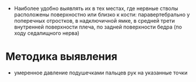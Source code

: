 - Наиболее удобно выявлять их в тех местах, где нервные стволы расположены поверхностно или близко к кости: паравертебрально у поперечных отростков, в надключичной ямке, в средней трети внутренней поверхности плеча, по задней поверхности бедра (по ходу седалищного нерва)
# Методика выявления
- умеренное давление подушечками пальцев рук на указанные точки